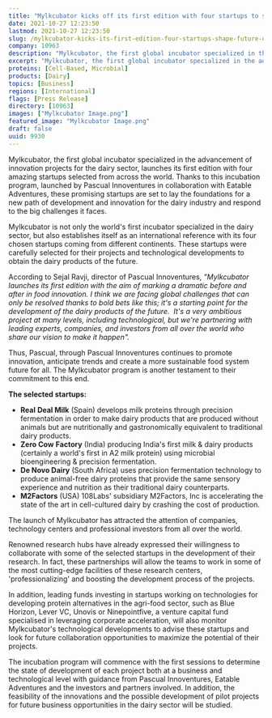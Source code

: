 ```yaml
---
title: "Mylkcubator kicks off its first edition with four startups to shape the future of dairy"
date: 2021-10-27 12:23:50
lastmod: 2021-10-27 12:23:50
slug: /mylkcubator-kicks-its-first-edition-four-startups-shape-future-dairy
company: 10963
description: "Mylkcubator, the first global incubator specialized in the advancement of innovation projects for the dairy sector, launches its first edition with four amazing startups selected from across the world."
excerpt: "Mylkcubator, the first global incubator specialized in the advancement of innovation projects for the dairy sector, launches its first edition with four amazing startups selected from across the world."
proteins: [Cell-Based, Microbial]
products: [Dairy]
topics: [Business]
regions: [International]
flags: [Press Release]
directory: [10963]
images: ["Mylkcubator Image.png"]
featured_image: "Mylkcubator Image.png"
draft: false
uuid: 9930
---
```

Mylkcubator, the first global incubator specialized in the advancement
of innovation projects for the dairy sector, launches its first edition
with four amazing startups selected from across the world. Thanks to
this incubation program, launched by Pascual Innoventures in
collaboration with Eatable Adventures, these promising startups are set
to lay the foundations for a new path of development and innovation for
the dairy industry and respond to the big challenges it faces.

Mylkcubator is not only the world's first incubator specialized in the
dairy sector, but also establishes itself as an international reference
with its four chosen startups coming from different continents. These
startups were carefully selected for their projects and technological
developments to obtain the dairy products of the future.

According to Sejal Ravji, director of Pascual Innoventures,
*\"Mylkcubator launches its first edition with the aim of marking a
dramatic before and after in food innovation. I think we are facing
global challenges that can only be resolved thanks to bold bets like
this; it's a starting point for the development of the dairy products of
the future.  It's a very ambitious project at many levels, including
technological, but we're partnering with leading experts, companies, and
investors from all over the world who share our vision to make it
happen\".*

Thus, Pascual, through Pascual Innoventures continues to promote
innovation, anticipate trends and create a more sustainable food system
future for all. The Mylkcubator program is another testament to their
commitment to this end.

**The selected startups:**

-   **Real** **Deal Milk** (Spain) develops milk proteins through
    precision fermentation in order to make dairy products that are
    produced without animals but are nutritionally and gastronomically
    equivalent to traditional dairy products.
-   **Zero Cow** **Factory** (India) producing India\'s first milk &
    dairy products (certainly a world\'s first in A2 milk protein) using
    microbial bioengineering & precision fermentation.
-   **De Novo Dairy** (South Africa) uses precision fermentation
    technology to produce animal-free dairy proteins that provide the
    same sensory experience and nutrition as their traditional dairy
    counterparts.
-   **M2Factors** (USA) 108Labs\' subsidiary M2Factors, Inc is
    accelerating the state of the art in cell-cultured dairy by crashing
    the cost of production.

The launch of Mylkcubator has attracted the attention of companies,
technology centers and professional investors from all over the world.

Renowned research hubs have already expressed their willingness to
collaborate with some of the selected startups in the development of
their research. In fact, these partnerships will allow the teams to work
in some of the most cutting-edge facilities of these research centers,
'professionalizing' and boosting the development process of the
projects.

In addition, leading funds investing in startups working on technologies
for developing protein alternatives in the agri-food sector, such as
Blue Horizon, Lever VC, Unovis or Ninepointfive, a venture capital fund
specialised in leveraging corporate acceleration, will also monitor
Mylkcubator\'s technological developments to advise these startups and
look for future collaboration opportunities to maximize the potential of
their projects.

The incubation program will commence with the first sessions to
determine the state of development of each project both at a business
and technological level with guidance from Pascual Innoventures, Eatable
Adventures and the investors and partners involved. In addition, the
feasibility of the innovations and the possible development of pilot
projects for future business opportunities in the dairy sector will be
studied.

 
